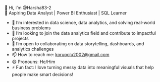 👋 Hi, I’m @Harsha83-2  
🎯 Aspiring Data Analyst | Power BI Enthusiast | SQL Learner  

- 👀 I’m interested in data science, data analytics, and solving real-world business problems  
- 💼 I’m looking to join the data analytics field and contribute to impactful projects  
- 💞️ I’m open to collaborating on data storytelling, dashboards, and analytics challenges  
- 📫 How to reach me: korupolu2002@gmail.com  
- 😄 Pronouns: He/Him  
- ⚡ Fun fact: I love turning messy data into meaningful visuals that help people make smart decisions!
